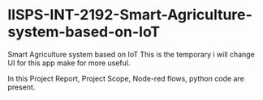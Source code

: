 # llSPS-INT-2192-Smart-Agriculture-system-based-on-IoT
Smart Agriculture system based on IoT
This is the temporary i will change UI for this app make for more useful.

In this Project Report, Project Scope, Node-red flows, python code are present.
